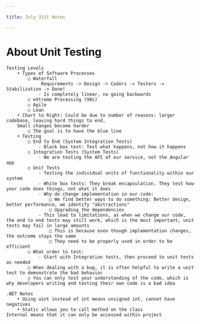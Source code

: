 ```yaml
---

title: July 31st Notes

---
```

 
# About Unit Testing

    Testing Levels
        • Types of Software Processes
            ○ Waterfall
                 Requirements -> Design -> Coders -> Testers -> Stabilization -> Done!
                - Is completely linear, no going backwards
            ○ eXtreme Processing (90s)
            ○ Agile
            ○ Lean
        • Chart to Right: Could be due to number of reasons: larger codebase, leaving hard things to end, 
        Small changes become harder
            ○ The goal is to have the blue line
        • Testing
            ○ End to End (System Integration Tests)
                - Black box test: Test what happens, not how it happens
            ○ Integration Tests (System Tests)
                - We are testing the API of our service, not the Angular app
            ○ Unit Tests
                - Testing the individual units of functionality within our system
                - White box tests: They break encapsulation. They test how your code does things, not what it does
                - Why do change implementation in our code:
                    □ We find better ways to do something: Better design, better performance, we identify "abstractions"
                    □ Upgrading the dependencies
                - This lead to limitations, as when we change our code, the end to end tests may still work, which is the most important, unit tests may fail in large amounts
                    □ This is because even though implementation changes, the outcome stays the same
                    □ They need to be properly used in order to be efficient 
            ○ What order to test:
                - Start with Integration tests, then proceed to unit tests as needed
            ○ When dealing with a bug, it is often helpful to write a unit test to demonstrate the bad behavior
            ○ You can only test your understanding of the code, which is why developers writing and testing their own code is a bad idea

    .NET Notes
        • Using uint instead of int means unsigned int, cannot have negatives
        • Static allows you to call method on the class
    Internal means that it can only be accessed within project